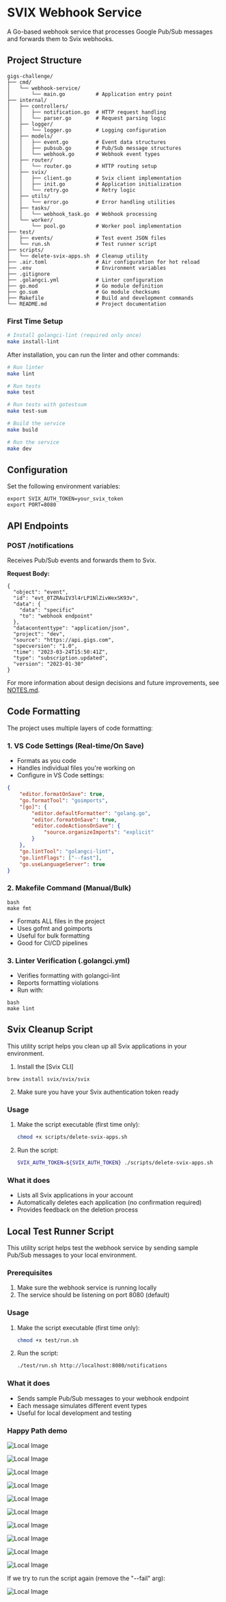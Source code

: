 # SVIX Webhook Service

A Go-based webhook service that processes Google Pub/Sub messages and forwards them to Svix webhooks.


## Project Structure
```
gigs-challenge/
├── cmd/
│   └── webhook-service/
│       └── main.go          # Application entry point
├── internal/
│   ├── controllers/
│   │   ├── notification.go  # HTTP request handling
│   │   └── parser.go        # Request parsing logic
│   ├── logger/
│   │   └── logger.go        # Logging configuration
│   ├── models/
│   │   ├── event.go         # Event data structures
│   │   ├── pubsub.go        # Pub/Sub message structures
│   │   └── webhook.go       # Webhook event types
│   ├── router/
│   │   └── router.go        # HTTP routing setup
│   ├── svix/
│   │   ├── client.go        # Svix client implementation
│   │   ├── init.go          # Application initialization
│   │   └── retry.go         # Retry logic
│   ├── utils/
│   │   └── error.go         # Error handling utilities
│   ├── tasks/
│   │   └── webhook_task.go  # Webhook processing
│   └── worker/
│       └── pool.go          # Worker pool implementation
├── test/
│   ├── events/              # Test event JSON files
│   └── run.sh               # Test runner script
├── scripts/
│   └── delete-svix-apps.sh  # Cleanup utility
├── .air.toml                # Air configuration for hot reload
├── .env                     # Environment variables
├── .gitignore
├── .golangci.yml            # Linter configuration
├── go.mod                   # Go module definition
├── go.sum                   # Go module checksums
├── Makefile                 # Build and development commands
└── README.md                # Project documentation
```

### First Time Setup
```bash
# Install golangci-lint (required only once)
make install-lint
```

After installation, you can run the linter and other commands:

```bash
# Run linter
make lint

# Run tests
make test

# Run tests with gotestsum
make test-sum

# Build the service
make build

# Run the service
make dev
```

## Configuration

Set the following environment variables:
```
export SVIX_AUTH_TOKEN=your_svix_token
export PORT=8080
```
## API Endpoints

### POST /notifications

Receives Pub/Sub events and forwards them to Svix.

**Request Body:**
```
{
  "object": "event",
  "id": "evt_0TZRAuIV3l4rLP1NlZivWexSK93v",
  "data": {
    "data": "specific"
    "to": "webhook endpoint"
  },
  "datacontenttype": "application/json",
  "project": "dev",
  "source": "https://api.gigs.com",
  "specversion": "1.0",
  "time": "2023-03-24T15:50:41Z",
  "type": "subscription.updated",
  "version": "2023-01-30"
}
```
For more information about design decisions and future improvements, see [NOTES.md](NOTES.md).

## Code Formatting

The project uses multiple layers of code formatting:

### 1. VS Code Settings (Real-time/On Save)
- Formats as you code
- Handles individual files you're working on
- Configure in VS Code settings:
```json
{
    "editor.formatOnSave": true,
    "go.formatTool": "goimports",
    "[go]": {
        "editor.defaultFormatter": "golang.go",
        "editor.formatOnSave": true,
        "editor.codeActionsOnSave": {
            "source.organizeImports": "explicit"
        }
    },
    "go.lintTool": "golangci-lint",
    "go.lintFlags": ["--fast"],
    "go.useLanguageServer": true
}
```

### 2. Makefile Command (Manual/Bulk)
```
bash
make fmt
```

- Formats ALL files in the project
- Uses gofmt and goimports
- Useful for bulk formatting
- Good for CI/CD pipelines

### 3. Linter Verification (.golangci.yml)
- Verifies formatting with golangci-lint
- Reports formatting violations
- Run with:
```
bash
make lint
```
## Svix Cleanup Script

This utility script helps you clean up all Svix applications in your environment.
1. Install the [Svix CLI] 
```
brew install svix/svix/svix
```
2. Make sure you have your Svix authentication token ready


### Usage

1. Make the script executable (first time only):
   ```bash
   chmod +x scripts/delete-svix-apps.sh
   ```

2. Run the script:
   ```bash
   SVIX_AUTH_TOKEN=${SVIX_AUTH_TOKEN} ./scripts/delete-svix-apps.sh
   ```

### What it does

- Lists all Svix applications in your account
- Automatically deletes each application (no confirmation required)
- Provides feedback on the deletion process

## Local Test Runner Script

This utility script helps test the webhook service by sending sample Pub/Sub messages to your local environment.

### Prerequisites

1. Make sure the webhook service is running locally
2. The service should be listening on port 8080 (default)

### Usage

1. Make the script executable (first time only):
   ```bash
   chmod +x test/run.sh
   ```

2. Run the script:
   ```bash
   ./test/run.sh http://localhost:8080/notifications
   ```


### What it does

- Sends sample Pub/Sub messages to your webhook endpoint
- Each message simulates different event types
- Useful for local development and testing

### Happy Path demo

![Local Image](./snaphsots/delete_apps.png)

![Local Image](./snaphsots/build.png)

![Local Image](./snaphsots/rundev2.png)

![Local Image](./snaphsots/rundev3.png)

![Local Image](./snaphsots/run_events.png)

![Local Image](./snaphsots/run_events2.png)

![Local Image](./snaphsots/svix_app.png)

![Local Image](./snaphsots/svix_app_2.png)

![Local Image](./snaphsots/endpoints.png)

![Local Image](./snaphsots/endpoint_events.png)

If we try to run the script again (remove the "--fail" arg):

![Local Image](./snaphsots/409.png)



